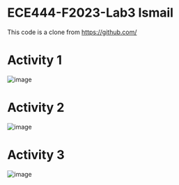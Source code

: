 # ECE444-F2023-Lab3 Ismail
This code is a clone from https://github.com/
# Activity 1
![image](https://github.com/Ismail-Ben/ECE444-F2023-Lab1/assets/48138437/7c23cf1c-a866-40d3-a142-bd442c8c7d5c)
# Activity 2
![image](https://github.com/Ismail-Ben/ECE444-F2023-Lab1/assets/48138437/c43dd3a9-9281-4025-ae51-a2b2ce004a03)
# Activity 3
![image](https://github.com/Ismail-Ben/ECE444-F2023-Lab1/assets/48138437/b4e73e80-a378-4ee4-a8dd-c2d466973aee)

